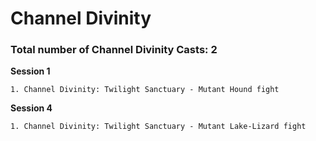 # Channel Divinity

### Total number of Channel Divinity Casts: 2

**Session 1**

	1. Channel Divinity: Twilight Sanctuary - Mutant Hound fight

**Session 4**
	
	1. Channel Divinity: Twilight Sanctuary - Mutant Lake-Lizard fight